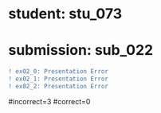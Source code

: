 # student: stu_073
# submission: sub_022

```diff
! ex02_0: Presentation Error
! ex02_1: Presentation Error
! ex02_2: Presentation Error
```
#incorrect=3
#correct=0
